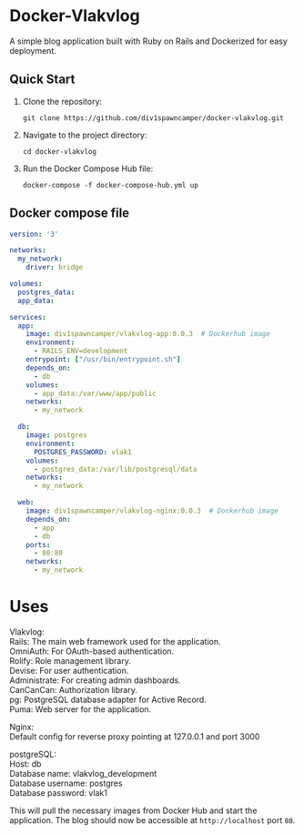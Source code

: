 # Docker-Vlakvlog

A simple blog application built with Ruby on Rails and Dockerized for easy deployment.
## Quick Start

1. Clone the repository:
   ```
   git clone https://github.com/div1spawncamper/docker-vlakvlog.git
   ```
2. Navigate to the project directory:
   ```
   cd docker-vlakvlog
   ```

3. Run the Docker Compose Hub file:
   ```
   docker-compose -f docker-compose-hub.yml up
   ```
## Docker compose file

```yaml
version: '3'

networks:
  my_network:
    driver: bridge

volumes:
  postgres_data:
  app_data:

services:
  app:
    image: div1spawncamper/vlakvlog-app:0.0.3  # Dockerhub image
    environment:
      - RAILS_ENV=development
    entrypoint: ["/usr/bin/entrypoint.sh"]
    depends_on:
      - db
    volumes:
      - app_data:/var/www/app/public
    networks:
      - my_network

  db:
    image: postgres
    environment:
      POSTGRES_PASSWORD: vlak1
    volumes:
      - postgres_data:/var/lib/postgresql/data
    networks:
      - my_network

  web:
    image: div1spawncamper/vlakvlog-nginx:0.0.3  # Dockerhub image
    depends_on:
      - app
      - db
    ports:
      - 80:80
    networks:
      - my_network
```
# Uses

Vlakvlog:<br>
Rails: The main web framework used for the application. <br>
OmniAuth: For OAuth-based authentication.<br>
Rolify: Role management library.<br>
Devise: For user authentication.<br>
Administrate: For creating admin dashboards.<br>
CanCanCan: Authorization library.<br>
pg: PostgreSQL database adapter for Active Record.<br>
Puma: Web server for the application.<br>

Nginx:<br>
Default config for reverse proxy pointing at 127.0.0.1 and port 3000<br>

postgreSQL:<br>
Host: db<br>
Database name: vlakvlog_development<br>
Database username: postgres<br>
Database password: vlak1<br>

This will pull the necessary images from Docker Hub and start the application. The blog should now be accessible at `http://localhost` port `80`.



